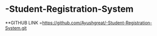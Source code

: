 # -Student-Registration-System

**GITHUB LINK =https://github.com/Ayushgreat/-Student-Registration-System.git
